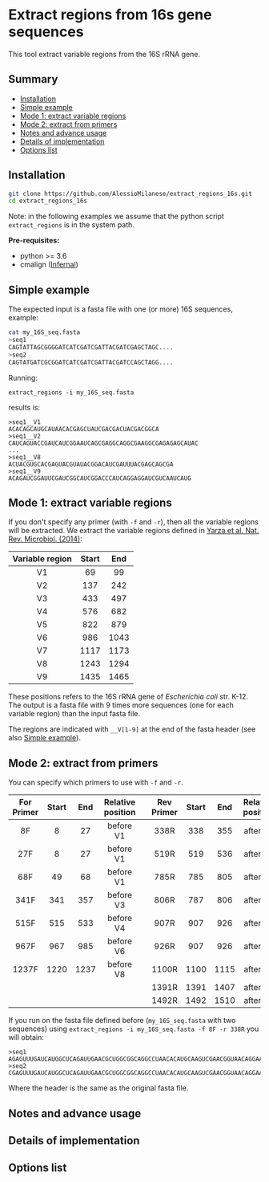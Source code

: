 # Extract regions from 16s gene sequences

This tool extract variable regions from the 16S rRNA gene.

Summary
--------------
* [Installation](https://github.com/AlessioMilanese/extract_regions_16s#installation)
* [Simple example](https://github.com/AlessioMilanese/extract_regions_16s#simple-example)
* [Mode 1: extract variable regions](https://github.com/AlessioMilanese/extract_regions_16s#mode-1-extract-variable-regions)
* [Mode 2: extract from primers](https://github.com/AlessioMilanese/extract_regions_16s#mode-2-extract-from-primers)
* [Notes and advance usage](https://github.com/AlessioMilanese/extract_regions_16s#notes-and-advance-usage)
* [Details of implementation](https://github.com/AlessioMilanese/extract_regions_16s#details-of-implementation)
* [Options list](https://github.com/AlessioMilanese/extract_regions_16s#options-list)

Installation
--------------
```bash
git clone https://github.com/AlessioMilanese/extract_regions_16s.git
cd extract_regions_16s
```

Note: in the following examples we assume that the python script ```extract_regions``` is in the system path.

**Pre-requisites:**
* python >= 3.6
* cmalign ([Infernal](http://eddylab.org/infernal/))

Simple example
--------------
The expected input is a fasta file with one (or more) 16S sequences, example:
```bash
cat my_16S_seq.fasta
>seq1
CAGTATTAGCGGGGATCATCGATCGATTACGATCGAGCTAGC....
>seq2
CAGTATGATCGCGGATCATCGATCGATTACGATCCAGCTAGG....
```

Running:
```
extract_regions -i my_16S_seq.fasta
```

results is:
```
>seq1__V1
ACACAGCAUGCAUAACACGAGCUAUCGACGACUACGACGGCA
>seq1__V2
CAUCAGUACCGAUCAUCGGAAUCAGCGAGGCAGGCGAAGGCGAGAGAGCAUAC
...
>seq1__V8
ACUACGUGCACGAGUACGUAUACGGACAUCGAUUUACGAGCAGCGA
>seq1__V9
ACAGAUCGGAUUCGAUCGGCAUCGGACCCAUCAGGAGGAUCGUCAAUCAUG
```

Mode 1: extract variable regions
--------------
If you don't specify any primer (with `-f` and `-r`), then all the variable regions will be extracted.
We extract the variable regions defined in [Yarza et al. Nat. Rev. Microbiol. (2014)](https://www.nature.com/articles/nrmicro3330):

| Variable region | Start | End |
| :---: | :---: | :---: |
| V1 | 69 | 99 |
| V2 | 137 | 242 |
| V3 | 433 | 497 |
| V4 | 576 | 682 |
| V5 | 822 | 879 |
| V6 | 986 | 1043 |
| V7 | 1117 | 1173 |
| V8 | 1243 | 1294 |
| V9 | 1435 | 1465 |

These positions refers to the 16S rRNA gene of *Escherichia coli* str. K-12.
The output is a fasta file with 9 times more sequences (one for each variable region) than the input fasta file.

The regions are indicated with `__V[1-9]` at the end of the fasta header (see also [Simple example](https://github.com/AlessioMilanese/extract_regions_16s#simple-example)).

Mode 2: extract from primers
--------------

You can specify which primers to use with `-f` and `-r`.

| For Primer | Start | End | Relative position | | Rev Primer | Start | End | Relative position |
| :---: | :---: | :---: | :---: | :---: | :---: | :---: | :---: | :---: |
| 8F | 8 | 27 | before V1 | | 338R | 338 | 355 | after V2 |
| 27F | 8 | 27 | before V1 | | 519R | 519 | 536 | after V3 |
| 68F | 49 | 68 | before V1 | | 785R | 785 | 805 | after V4 |
| 341F | 341 | 357 | before V3 | | 806R | 787 | 806 | after V4 |
| 515F | 515 | 533 | before V4 | | 907R | 907 | 926 | after V5 |
| 967F | 967 | 985 | before V6 | | 926R | 907 | 926 | after V5 |
| 1237F | 1220 | 1237 | before V8 | | 1100R | 1100 | 1115 | after V6 |
| | | | | | 1391R | 1391 | 1407 | after V8 |
| | | | | | 1492R | 1492 | 1510 | after V9 |

If you run on the fasta file defined before (`my_16S_seq.fasta` with two sequences) using `extract_regions -i my_16S_seq.fasta -f 8F -r 338R` you will obtain:

```
>seq1
AGAGUUUGAUCAUGGCUCAGAUUGAACGCUGGCGGCAGGCCUAACACAUGCAAGUCGAACGGUAACAGGAAGAAGCUUGCUUCUUUGCUGACGAGUGGCGGACGGGUGAGUAAUGUCUGGGAAACUGCCUGAUGGAGGGGGAUAACUACUGGAAACGGUAGCUAAUACCGCAUAACGUCGCAAGACCAAAGAGGGGUACCUUCGGGCCUCUUGCCAUCGGAUGUGCCCAGAUGGGAUUAGCUAGUAGGUGGGGUAACGGCUCACCUAGGCGACGAUCCCUAGCUGGUCUGAGAGGAUGACCAGCCACACUGGAACUGAGACACGGUCCAGA
>seq2
CGAGUUUGAUCAUGGCUCAGAUUGAACGCUGGCGGCAGGCCUAACACAUGCAAGUCGAACGGUAACAGGAAGAAGCUUGCUUCUUUGCUGACGAGUGGCGGACGGGUGAGUAAUGUCUGGGAAACUGCCUGAUGGAGGGGGAUAACUACUGGAAACGGUAGCUAAUACCGCAUAACGUCGCAAGACCAAAGAGGGGUACCUUCGGGCCUCUUGCCAUCGGAUGUGCCCAGAUGGGAUUAGCUAGUAGGUGGGGUAACGGCUCACCUAGGCGACGAUCCCUAGCUGGUCUGAGAGGAUGACCAGCCACACUGGAACUGAGACACGGUCCAGA
```

Where the header is the same as the original fasta file.

Notes and advance usage
--------------


Details of implementation
--------------


Options list
--------------
